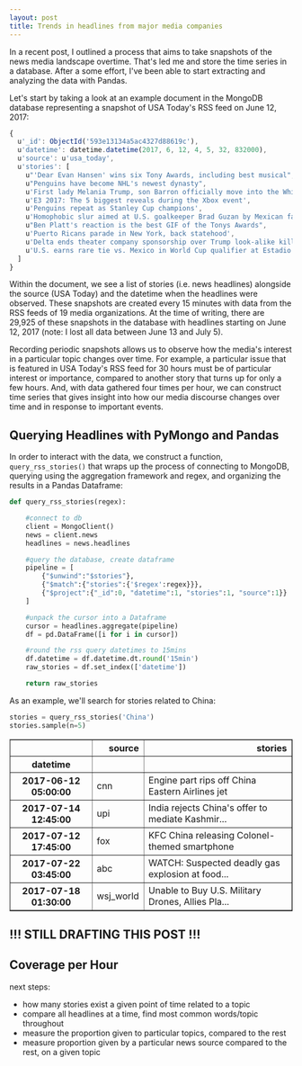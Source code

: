 ```yaml
---
layout: post
title: Trends in headlines from major media companies
---
```


In a recent post, I outlined a process that aims to take snapshots of the news media landscape overtime. That's led me  and store the time series in a database. After a some effort, I've been able to start extracting and analyzing the data with Pandas.


Let's start by taking a look at an example document in the MongoDB database representing a snapshot of USA Today's RSS feed on June 12, 2017:

```javascript
{
  u'_id': ObjectId('593e13134a5ac4327d88619c'),
  u'datetime': datetime.datetime(2017, 6, 12, 4, 5, 32, 832000),
  u'source': u'usa_today',
  u'stories': [
    u"'Dear Evan Hansen' wins six Tony Awards, including best musical",
    u"Penguins have become NHL's newest dynasty",
    u'First lady Melania Trump, son Barron officially move into the White House',
    u'E3 2017: The 5 biggest reveals during the Xbox event',
    u'Penguins repeat as Stanley Cup champions',
    u'Homophobic slur aimed at U.S. goalkeeper Brad Guzan by Mexican fans at World Cup qualifier',
    u"Ben Platt's reaction is the best GIF of the Tonys Awards",
    u'Puerto Ricans parade in New York, back statehood',
    u'Delta ends theater company sponsorship over Trump look-alike killing scene',
    u'U.S. earns rare tie vs. Mexico in World Cup qualifier at Estadio Azteca'
  ]
}
```

Within the document, we see a list of stories (i.e. news headlines) alongside the source (USA Today) and the datetime when the headlines were observed. These snapshots are created every 15 minutes with data from the RSS feeds of 19 media organizations. At the time of writing, there are 29,925 of these snapshots in the database with headlines starting on June 12, 2017 (note: I lost all data between June 13 and July 5).

Recording periodic snapshots allows us to observe how the media's interest in a particular topic changes over time. For example, a particular issue that is featured in USA Today's RSS feed for 30 hours must be of particular interest or importance, compared to another story that turns up for only a few hours. And, with data gathered four times per hour, we can construct time series that gives insight into how our media discourse changes over time and in response to important events.


## Querying Headlines with PyMongo and Pandas
In order to interact with the data, we construct a function, `query_rss_stories()` that wraps up the process of connecting to MongoDB, querying using the aggregation framework and regex, and organizing the results in a Pandas Dataframe:

```python
def query_rss_stories(regex):

    #connect to db
    client = MongoClient()
    news = client.news
    headlines = news.headlines

    #query the database, create dataframe
    pipeline = [
        {"$unwind":"$stories"},
        {"$match":{"stories":{'$regex':regex}}},
        {"$project":{"_id":0, "datetime":1, "stories":1, "source":1}}
    ]

    #unpack the cursor into a Dataframe
    cursor = headlines.aggregate(pipeline)
    df = pd.DataFrame([i for i in cursor])

    #round the rss query datetimes to 15mins
    df.datetime = df.datetime.dt.round('15min')
    raw_stories = df.set_index(['datetime'])

    return raw_stories
```

As an example, we'll search for stories related to China:
```python
stories = query_rss_stories('China')
stories.sample(n=5)
```
<table border="1" class="dataframe">
  <thead>
    <tr style="text-align: right;">
      <th></th>
      <th>source</th>
      <th>stories</th>
    </tr>
    <tr>
      <th>datetime</th>
      <th></th>
      <th></th>
    </tr>
  </thead>
  <tbody>
    <tr>
      <th>2017-06-12 05:00:00</th>
      <td>cnn</td>
      <td>Engine part rips off China Eastern Airlines jet</td>
    </tr>
    <tr>
      <th>2017-07-14 12:45:00</th>
      <td>upi</td>
      <td>India rejects China's offer to mediate Kashmir...</td>
    </tr>
    <tr>
      <th>2017-07-12 17:45:00</th>
      <td>fox</td>
      <td>KFC China releasing Colonel-themed smartphone</td>
    </tr>
    <tr>
      <th>2017-07-22 03:45:00</th>
      <td>abc</td>
      <td>WATCH:  Suspected deadly gas explosion at food...</td>
    </tr>
    <tr>
      <th>2017-07-18 01:30:00</th>
      <td>wsj_world</td>
      <td>Unable to Buy U.S. Military Drones, Allies Pla...</td>
    </tr>
  </tbody>
</table>

## !!! STILL DRAFTING THIS POST !!!

## Coverage per Hour

next steps:
* how many stories exist a given point of time related to a topic
* compare all headlines at a time, find most common words/topic throughout
* measure the proportion given to particular topics, compared to the rest
* measure proportion given by a particular news source compared to the rest, on a given topic
